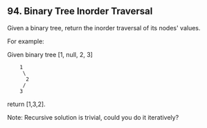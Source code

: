 ## 94\. Binary Tree Inorder Traversal

  Given a binary tree, return the inorder traversal of its nodes' values.
  
  For example:
  
  Given binary tree [1, null, 2, 3]
  
        1
         \
          2
         /   
        3
        
  return [1,3,2].
  
  Note: Recursive solution is trivial, could you do it iteratively?
